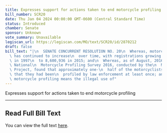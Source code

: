 ```yaml
---
title: Expresses support for actions taken to end motorcycle profiling
bill_number: SCR20
date: Thu Jan 04 2024 00:00:00 GMT-0600 (Central Standard Time)
status: Introduced
chamber: Senate
sponsor: Unknown
vote_summary: Unavailable
legiscan_url: https://legiscan.com/MO/text/SCR20/id/2870212
draft: false
bill_text: "|\n  SENATE CONCURRENT RESOLUTION NO. 20\n  Whereas, motorcycle ridership\
  \ has continued to increase\n  over time, with registrations growing from 3,826,373\
  \ in 1997\n  to 8,600,936 in 2015; and\n  Whereas, as of August, 2016, the ongoing\
  \ National\n  Motorcycle Profiling Survey 2016, conducted by the\n  Motorcycle Profiling\
  \ Project, found that approximately one-\n  half of the motorcyclists surveyed felt\
  \ that they had been\n  profiled by law enforcement at least once; and\n  Whereas,\
  \ motorcycle profiling means the illegal use of"
---
```

Expresses support for actions taken to end motorcycle profiling

---

## Read Full Bill Text

You can view the full text [here](https://legiscan.com/MO/text/SCR20/id/2870212).

